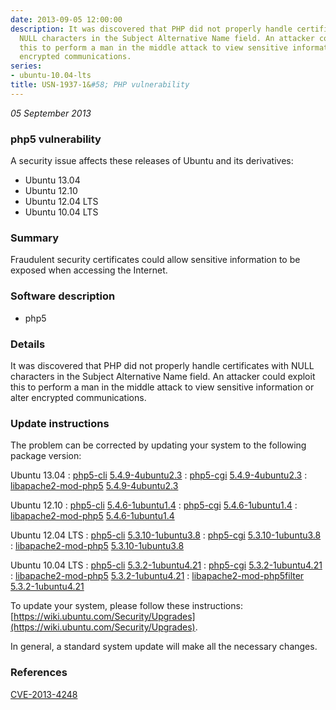 ```yaml
---
date: 2013-09-05 12:00:00
description: It was discovered that PHP did not properly handle certificates with
  NULL characters in the Subject Alternative Name field. An attacker could exploit
  this to perform a man in the middle attack to view sensitive information or alter
  encrypted communications.
series:
- ubuntu-10.04-lts
title: USN-1937-1&#58; PHP vulnerability
---
```


*05 September 2013*

### php5 vulnerability

A security issue affects these releases of Ubuntu and its derivatives:

* Ubuntu 13.04
* Ubuntu 12.10
* Ubuntu 12.04 LTS
* Ubuntu 10.04 LTS

### Summary

Fraudulent security certificates could allow sensitive information to be exposed when accessing the Internet.

### Software description

* php5 

### Details

It was discovered that PHP did not properly handle certificates with NULL characters in the Subject Alternative Name field. An attacker could exploit this to perform a man in the middle attack to view sensitive information or alter encrypted communications. 

### Update instructions

The problem can be corrected by updating your system to the following package version:

Ubuntu 13.04
 : [php5-cli](https://launchpad.net/ubuntu/+source/php5) <span> [5.4.9-4ubuntu2.3](https://launchpad.net/ubuntu/+source/php5/5.4.9-4ubuntu2.3) </span> 
 : [php5-cgi](https://launchpad.net/ubuntu/+source/php5) <span> [5.4.9-4ubuntu2.3](https://launchpad.net/ubuntu/+source/php5/5.4.9-4ubuntu2.3) </span> 
 : [libapache2-mod-php5](https://launchpad.net/ubuntu/+source/php5) <span> [5.4.9-4ubuntu2.3](https://launchpad.net/ubuntu/+source/php5/5.4.9-4ubuntu2.3) </span> 

Ubuntu 12.10
 : [php5-cli](https://launchpad.net/ubuntu/+source/php5) <span> [5.4.6-1ubuntu1.4](https://launchpad.net/ubuntu/+source/php5/5.4.6-1ubuntu1.4) </span> 
 : [php5-cgi](https://launchpad.net/ubuntu/+source/php5) <span> [5.4.6-1ubuntu1.4](https://launchpad.net/ubuntu/+source/php5/5.4.6-1ubuntu1.4) </span> 
 : [libapache2-mod-php5](https://launchpad.net/ubuntu/+source/php5) <span> [5.4.6-1ubuntu1.4](https://launchpad.net/ubuntu/+source/php5/5.4.6-1ubuntu1.4) </span> 

Ubuntu 12.04 LTS
 : [php5-cli](https://launchpad.net/ubuntu/+source/php5) <span> [5.3.10-1ubuntu3.8](https://launchpad.net/ubuntu/+source/php5/5.3.10-1ubuntu3.8) </span> 
 : [php5-cgi](https://launchpad.net/ubuntu/+source/php5) <span> [5.3.10-1ubuntu3.8](https://launchpad.net/ubuntu/+source/php5/5.3.10-1ubuntu3.8) </span> 
 : [libapache2-mod-php5](https://launchpad.net/ubuntu/+source/php5) <span> [5.3.10-1ubuntu3.8](https://launchpad.net/ubuntu/+source/php5/5.3.10-1ubuntu3.8) </span> 

Ubuntu 10.04 LTS
 : [php5-cli](https://launchpad.net/ubuntu/+source/php5) <span> [5.3.2-1ubuntu4.21](https://launchpad.net/ubuntu/+source/php5/5.3.2-1ubuntu4.21) </span> 
 : [php5-cgi](https://launchpad.net/ubuntu/+source/php5) <span> [5.3.2-1ubuntu4.21](https://launchpad.net/ubuntu/+source/php5/5.3.2-1ubuntu4.21) </span> 
 : [libapache2-mod-php5](https://launchpad.net/ubuntu/+source/php5) <span> [5.3.2-1ubuntu4.21](https://launchpad.net/ubuntu/+source/php5/5.3.2-1ubuntu4.21) </span> 
 : [libapache2-mod-php5filter](https://launchpad.net/ubuntu/+source/php5) <span> [5.3.2-1ubuntu4.21](https://launchpad.net/ubuntu/+source/php5/5.3.2-1ubuntu4.21) </span> 

To update your system, please follow these instructions: [https://wiki.ubuntu.com/Security/Upgrades](https://wiki.ubuntu.com/Security/Upgrades).

In general, a standard system update will make all the necessary changes. 

### References

 
 [CVE-2013-4248](http://people.ubuntu.com/~ubuntu-security/cve/CVE-2013-4248)